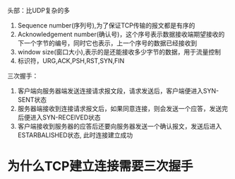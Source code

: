 头部：比UDP复杂的多
  1. Sequence number(序列号),为了保证TCP传输的报文都是有序的
  2. Acknowledgement number(确认号)，这个序号表示数据接收端期望接收的下一个字节的编号，同时它也表示，上一个序号的数据已经接收到
  3. window size(窗口大小),表示的是还能接收多少字节的数据，用于流量控制
  4. 标识符，URG,ACK,PSH,RST,SYN,FIN

三次握手：
  1. 客户端向服务器端发送连接请求报文段，请求发送后，客户端便进入SYN-SENT状态
  2. 服务器端接收到连接请求报文后，如果同意连接，则会发送一个应答，发送完后便进入SYN-RECEIVED状态
  3. 客户端接收到服务器的应答后还要向服务器发送一个确认报文，发送后进入ESTARBALISHED状态,
  此时连接建立成功

  # 为什么TCP建立连接需要三次握手